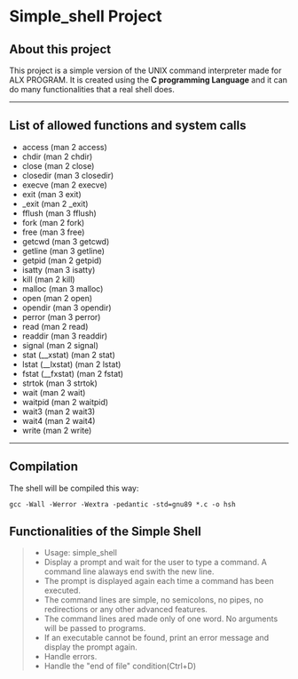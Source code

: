 # Simple_shell Project

## About this project
This project is a simple version of the UNIX command interpreter made for ALX PROGRAM.
It is created using the **C programming Language** and it can do many
functionalities that a real shell does.

****
## List of allowed functions and system calls
 - access (man 2 access)
 - chdir (man 2 chdir)
 - close (man 2 close)
 - closedir (man 3 closedir)
 - execve (man 2 execve)
 - exit (man 3 exit)
 - _exit (man 2 _exit)
 - fflush (man 3 fflush)
 - fork (man 2 fork)
 - free (man 3 free)
 - getcwd (man 3 getcwd)
 - getline (man 3 getline)
 - getpid (man 2 getpid)
 - isatty (man 3 isatty)
 - kill (man 2 kill)
 - malloc (man 3 malloc)
 - open (man 2 open)
 - opendir (man 3 opendir)
 - perror (man 3 perror)
 - read (man 2 read)
 - readdir (man 3 readdir)
 - signal (man 2 signal)
 - stat (__xstat) (man 2 stat)
 - lstat (__lxstat) (man 2 lstat)
 - fstat (__fxstat) (man 2 fstat)
 - strtok (man 3 strtok)
 - wait (man 2 wait)
 - waitpid (man 2 waitpid)
 - wait3 (man 2 wait3)
 - wait4 (man 2 wait4)
 - write (man 2 write)
****

## Compilation
The shell will be compiled this way:
```
gcc -Wall -Werror -Wextra -pedantic -std=gnu89 *.c -o hsh
```

## Functionalities of the Simple Shell
> * Usage: simple_shell
> * Display a prompt and wait for the user to type a command.
A command line alaways end swith the new line.
> * The prompt is displayed again each time a command has been executed.
> * The command lines are simple, no semicolons, no pipes, no redirections or any
other advanced features.
> * The command lines ared made only of one word. No arguments will be passed to programs.
> * If an executable cannot be found, print an error message and display the prompt again.
> * Handle errors.
> * Handle the "end of file" condition(Ctrl+D)

